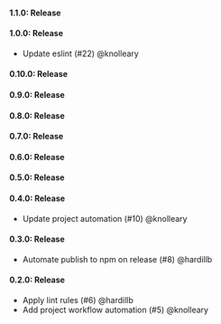#### 1.1.0: Release


#### 1.0.0: Release

 - Update eslint (#22) @knolleary

#### 0.10.0: Release


#### 0.9.0: Release


#### 0.8.0: Release


#### 0.7.0: Release


#### 0.6.0: Release


#### 0.5.0: Release


#### 0.4.0: Release

 - Update project automation (#10) @knolleary

#### 0.3.0: Release

 - Automate publish to npm on release (#8) @hardillb

#### 0.2.0: Release

 - Apply lint rules (#6) @hardillb
 - Add project workflow automation (#5) @knolleary

